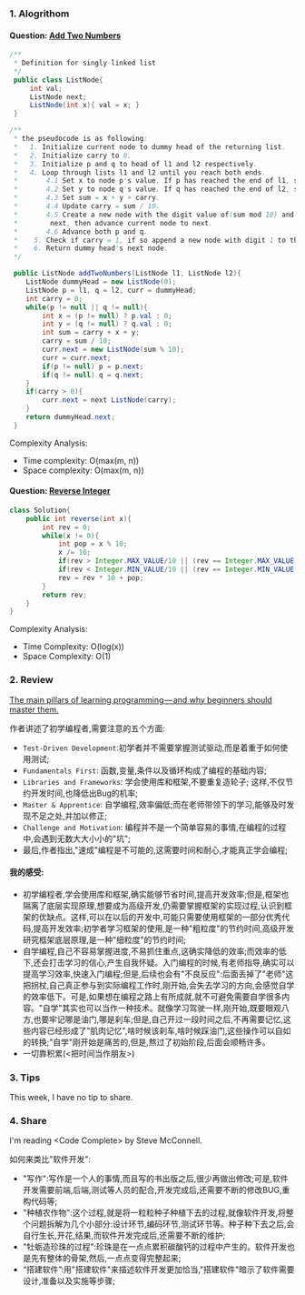 ### 1. Alogrithom
#### Question: [Add Two Numbers](https://leetcode.com/problems/add-two-numbers/description/)

```java
/**
 * Definition for singly-linked list
 */
 public class ListNode{
     int val;
     ListNode next;
     ListNode(int x){ val = x; }
 }

/**
 * the pseudocode is as following:
 *   1. Initialize current node to dummy head of the returning list.
 *   2. Initialize carry to 0.
 *   3. Initialize p and q to head of l1 and l2 respectively.
 *   4. Loop through lists l1 and l2 until you reach both ends.
 *       4.1 Set x to node p's value. If p has reached the end of l1, set to 0.
 *       4.2 Set y to node q's value. If q has reached the end of l2, set to 0.
 *       4.3 Set sum = x + y + carry.
 *       4.4 Update carry = sum / 10.
 *       4.5 Create a new node with the digit value of(sum mod 10) and set it to current node's
 *        next, then advance current node to next.
 *       4.6 Advance both p and q.
 *    5. Check if carry = 1, if so append a new node with digit 1 to the returning list.
 *    6. Return dummy head's next node.
 */

 public ListNode addTwoNumbers(ListNode l1, ListNode l2){
    ListNode dummyHead = new ListNode(0);
    ListNode p = l1, q = l2, curr = dummyHead;
    int carry = 0;
    while(p != null || q != null){
        int x = (p != null) ? p.val : 0;
        int y = (q != null) ? q.val : 0;
        int sum = carry + x + y;
        carry = sum / 10;
        curr.next = new ListNode(sum % 10);
        curr = curr.next;
        if(p != null) p = p.next;
        if(q != null) q = q.next;
    }
    if(carry > 0){
        curr.next = next ListNode(carry);
    }
    return dummyHead.next;
 }
```

Complexity Analysis:
- Time complexity: O(max(m, n))
- Space complexity: O(max(m, n))

#### Question: [Reverse Integer](https://leetcode.com/problems/reverse-integer/description/)

```java
class Solution{
    public int reverse(int x){
        int rev = 0;
        while(x != 0){
            int pop = x % 10;
            x /= 10;
            if(rev > Integer.MAX_VALUE/10 || (rev == Integer.MAX_VALUE / 10 && pop > 7)) return 0;
            if(rev < Integer.MIN_VALUE/10 || (rev == Integer.MIN_VALUE / 10 && pop < -8)) return 0;
            rev = rev * 10 + pop;
        }
        return rev;
    }
}
```

Complexity Analysis:
- Time Complexity: O(log(x))
- Space Complexity: O(1)

### 2. Review

[The main pillars of learning programming — and why beginners should master them.](https://medium.freecodecamp.org/the-main-pillars-of-learning-programming-and-why-beginners-should-master-them-e04245c17c56)

作者讲述了初学编程者,需要注意的五个方面:
- `Test-Driven Development`:初学者并不需要掌握测试驱动,而是着重于如何使用测试;
- `Fundamentals First`: 函数,变量,条件以及循环构成了编程的基础内容;
- `Libraries and Frameworks`: 学会使用库和框架,不要重复造轮子; 这样,不仅节约开发时间,也降低出Bug的机率;
- `Master & Apprentice`: 自学编程,效率偏低;而在老师带领下的学习,能够及时发现不足之处,并加以修正;
- `Challenge and Motivation`: 编程并不是一个简单容易的事情,在编程的过程中,会遇到无数大大小小的"坑";
- 最后,作者指出,"速成"编程是不可能的,这需要时间和耐心,才能真正学会编程;

#### 我的感受:
- 初学编程者,学会使用库和框架,确实能够节省时间,提高开发效率;但是,框架也隔离了底层实现原理,想要成为高级开发,仍需要掌握框架的实现过程,认识到框架的优缺点。这样,可以在以后的开发中,可能只需要使用框架的一部分优秀代码,提高开发效率;初学者学习框架的使用,是一种"粗粒度"的节约时间,高级开发研究框架底层原理,是一种"细粒度"的节约时间;
- 自学编程,自己不容易掌握进度,不易抓住重点,这确实降低的效率;而效率的低下,还会打击学习的信心,产生自我怀疑。入门编程的时候,有老师指导,确实可以提高学习效率,快速入门编程;但是,后续也会有"不良反应":后面丢掉了"老师"这把拐杖,自己真正参与到实际编程工作时,刚开始,会失去学习的方向,会感觉自学的效率低下。可是,如果想在编程之路上有所成就,就不可避免需要自学很多内容。"自学"其实也可以当作一种技术。就像学习驾驶一样,刚开始,既要眼观八方,也要牢记哪是油门,哪是刹车;但是,自己开过一段时间之后,不再需要记忆,这些内容已经形成了"肌肉记忆",啥时候该刹车,啥时候踩油门,这些操作可以自如的转换;"自学"刚开始是痛苦的,但是,熬过了初始阶段,后面会顺畅许多。
- 一切靠积累(\<把时间当作朋友\>)

### 3. Tips
This week, I have no tip to share.

### 4. Share

I'm reading \<Code Complete\> by Steve McConnell.

如何来类比"软件开发":
- "写作":写作是一个人的事情,而且写的书出版之后,很少再做出修改;可是,软件开发需要前端,后端,测试等人员的配合,开发完成后,还需要不断的修改BUG,重构代码等;
- "种植农作物":这个过程,就是将一粒粒种子种植下去的过程,就像软件开发,将整个问题拆解为几个小部分:设计环节,编码环节,测试环节等。种子种下去之后,会自行生长,开花,结果,而软件开发完成后,还需要不断的维护;
- "牡蛎造珍珠的过程":珍珠是在一点点累积碳酸钙的过程中产生的。软件开发也是先有整体的骨架,然后,一点点变得完整起来;
- “搭建软件”:用"搭建软件"来描述软件开发更加恰当,"搭建软件"暗示了软件需要设计,准备以及实施等步骤;












<br/>
